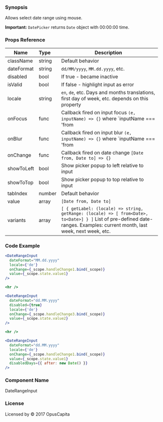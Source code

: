 ### Synopsis

Allows select date range using mouse.

**Important:** `DatePicker` returns `Date` object with 00:00:00 time.

### Props Reference

| Name                           | Type                    | Description                                                                                                                                                                |
| ------------------------------ | :---------------------- | -----------------------------------------------------------                                                                                                                |
| className                      | string                  | Default behavior                                                                                                                                                           |
| dateFormat                     | string                  | `dd/MM/yyyy`, `MM.dd.yyyy`, etc.                                                                                                                                           |
| disabled                       | bool                    | If true - became inactive                                                                                                                                                  |
| isValid                        | bool                    | If false - highlight input as error                                                                                                                                        |
| locale                         | string                  | `en`, `de`, etc. Days and months translations, first day of week, etc. depends on this property                                                                            |
| onFocus                        | func                    | Callback fired on input focus `(e, inputName) => {}` where `inputName === 'from                                                                                            |
| onBlur                         | func                    | Callback fired on input blur `(e, inputName) => {}`  where `inputName === 'from                                                                                            |
| onChange                       | func                    | Callback fired on date change `[Date from, Date to] => {}`                                                                                                                 |
| showToLeft                     | bool                    | Show picker popup to left relative to input                                                                                                                                |
| showToTop                      | bool                    | Show picker popup to top relative to input                                                                                                                                 |
| tabIndex                       | number                  | Default behavior                                                                                                                                                           |
| value                          | array                   | `[Date from, Date to]`                                                                                                                                                     |
| variants                       | array                   | `[ { getLabel: (locale) => string, getRange: (locale) => [ from<Date>, to<Date>] } ]` List of pre-defined date-ranges. Examples: current month, last week, next week, etc. |

### Code Example

```jsx
<DateRangeInput
  dateFormat="MM.dd.yyyy"
  locale={'de'}
  onChange={_scope.handleChange1.bind(_scope)}
  value={_scope.state.value1}
/>

<hr />

<DateRangeInput
  dateFormat="dd.MM.yyyy"
  disabled={true}
  locale={'de'}
  onChange={_scope.handleChange3.bind(_scope)}
  value={_scope.state.value2}
/>

<hr />

<DateRangeInput
  dateFormat="dd.MM.yyyy"
  locale={'de'}
  onChange={_scope.handleChange1.bind(_scope)}
  value={_scope.state.value1}
  disabledDays={{ after: new Date() }}
/>
```

### Component Name

DateRangeInput

### License

Licensed by © 2017 OpusCapita
